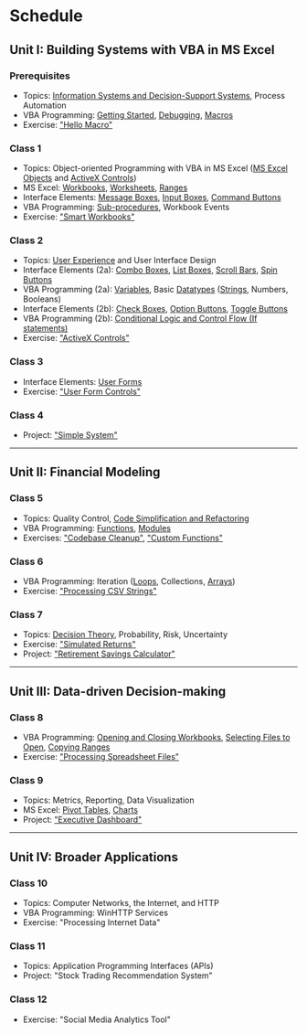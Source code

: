 # Schedule

## Unit I: Building Systems with VBA in MS Excel

### Prerequisites

  + Topics: [Information Systems and Decision-Support Systems](/notes/information-systems/README.md), Process Automation
  + VBA Programming: [Getting Started](/notes/visual-basic/getting-started.md), [Debugging](/notes/visual-basic/debugging.md), [Macros](/notes/visual-basic/macros.md)
  + Exercise: ["Hello Macro"](/exercises/hello-macro.md)

### Class 1

  + Topics: Object-oriented Programming with VBA in MS Excel ([MS Excel Objects](/notes/ms-excel/README.md) and [ActiveX Controls](/notes/ms-excel/activex-controls/README.md))
  + MS Excel: [Workbooks](/notes/ms-excel/workbooks.md), [Worksheets](/notes/ms-excel/worksheets.md), [Ranges](/notes/ms-excel/ranges.md)
  + Interface Elements: [Message Boxes](/notes/visual-basic/message-boxes.md), [Input Boxes](/notes/visual-basic/input-boxes.md), [Command Buttons](/notes/ms-excel/activex-controls/command-buttons.md)
  + VBA Programming: [Sub-procedures](/notes/visual-basic/sub-procedures.md), Workbook Events
  + Exercise: ["Smart Workbooks"](/exercises/smart-workbooks.md)

### Class 2

  + Topics: [User Experience](/notes/user-experience.md) and User Interface Design
  + Interface Elements (2a): [Combo Boxes](/notes/ms-excel/activex-controls/combo-boxes.md), [List Boxes](/notes/ms-excel/activex-controls/combo-boxes.md), [Scroll Bars](/notes/ms-excel/activex-controls/scroll-bars.md), [Spin Buttons](/notes/ms-excel/activex-controls/spin-buttons.md)
  + VBA Programming (2a): [Variables](/notes/visual-basic/variables.md), Basic [Datatypes](/notes/visual-basic/datatypes.md) ([Strings](/notes/visual-basic/datatypes/strings.md), Numbers, Booleans)
  + Interface Elements (2b): [Check Boxes](/notes/ms-excel/activex-controls/check-boxes.md), [Option Buttons](/notes/ms-excel/activex-controls/option-buttons.md), [Toggle Buttons](/notes/ms-excel/activex-controls/toggle-buttons.md)
  + VBA Programming (2b): [Conditional Logic and Control Flow (If statements)](/notes/visual-basic/conditionals.md)
  + Exercise: ["ActiveX Controls"](/exercises/activex-controls.md)

### Class 3

  + Interface Elements: [User Forms](/notes/ms-excel/user-forms.md)
  + Exercise: ["User Form Controls"](/exercises/user-form-controls.md)

### Class 4

  + Project: ["Simple System"](/projects/simple-system.md)

<hr>

## Unit II: Financial Modeling

### Class 5

  + Topics: Quality Control, [Code Simplification and Refactoring](/notes/visual-basic/refactoring.md)
  + VBA Programming: [Functions](/notes/visual-basic/functions.md), [Modules](/notes/visual-basic/modules.md)
  + Exercises: ["Codebase Cleanup"](/exercises/codebase-cleanup.md), ["Custom Functions"](/exercises/custom-functions.md)

### Class 6

  + VBA Programming: Iteration ([Loops](/notes/visual-basic/loops.md), Collections, [Arrays](/notes/visual-basic/datatypes/arrays.md))
  + Exercise: ["Processing CSV Strings"](/exercises/processing-csv-strings.md)

### Class 7

  + Topics: [Decision Theory](/notes/decision-theory.md), Probability, Risk, Uncertainty
  + Exercise: ["Simulated Returns"](/exercises/simulated-returns.md)
  + Project: ["Retirement Savings Calculator"](/projects/savings-calc.md)

<hr>

## Unit III: Data-driven Decision-making

### Class 8

  + VBA Programming: [Opening and Closing Workbooks](/notes/ms-excel/workbooks.md#opening-and-closing-workbooks), [Selecting Files to Open](/notes/ms-excel/workbooks.md#selecting-files-to-open), [Copying Ranges](/notes/ms-excel/ranges.md#copying-ranges)
  + Exercise: ["Processing Spreadsheet Files"](/exercises/processing-spreadsheet-files.md)

### Class 9

  + Topics: Metrics, Reporting, Data Visualization
  + MS Excel: [Pivot Tables](/notes/ms-excel/pivot-tables.md), [Charts](/notes/ms-excel/chart-objects.md)
  + Project: ["Executive Dashboard"](/projects/exec-dash.md)

<hr>

## Unit IV: Broader Applications

### Class 10

  + Topics: Computer Networks, the Internet, and HTTP
  + VBA Programming: WinHTTP Services
  + Exercise: "Processing Internet Data"

### Class 11

  + Topics: Application Programming Interfaces (APIs)
  + Project: "Stock Trading Recommendation System"

### Class 12

  + Exercise: "Social Media Analytics Tool"
